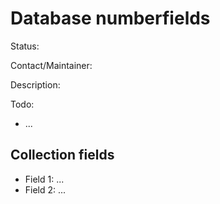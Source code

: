 # Database numberfields

Status:

Contact/Maintainer:

Description:

Todo:
* ...


## Collection fields
* Field 1: ...
* Field 2: ...


